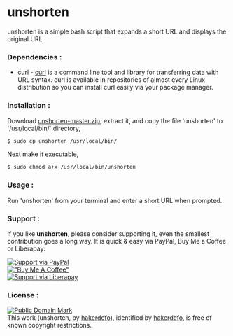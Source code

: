 # unshorten
unshorten is a simple bash script that expands a short URL and displays the original URL.


### Dependencies :
- curl - [curl] is a command line tool and library for transferring data with URL syntax. curl is available in repositories of almost every Linux distribution so you can install curl easily via your package manager.


### Installation :
Download [unshorten-master.zip], extract it, and copy the file 'unshorten' to '/usr/local/bin/' directory,
``` sh
$ sudo cp unshorten /usr/local/bin/
```
Next make it executable,
``` sh
$ sudo chmod a+x /usr/local/bin/unshorten
```


### Usage :
Run 'unshorten' from your terminal and enter a short URL when prompted.


### Support :

If you like **unshorten**, please consider supporting it, even the smallest contribution goes a long way. It is quick & easy via PayPal, Buy Me a Coffee or Liberapay:  

[![Support via PayPal](https://cdn.jsdelivr.net/gh/twolfson/paypal-github-button@1.0.0/dist/button.svg)](https://paypal.me/hakerdefo)  
[!["Buy Me A Coffee"](https://user-images.githubusercontent.com/1376749/120938564-50c59780-c6e1-11eb-814f-22a0399623c5.png)](https://www.buymeacoffee.com/hakerdefo)  
[![Support via Liberapay](https://liberapay.com/assets/widgets/donate.svg)](https://liberapay.com/hakerdefo/donate)  


### License :
[![Public Domain Mark](http://i.creativecommons.org/p/mark/1.0/88x31.png)](http://creativecommons.org/publicdomain/mark/1.0/)  
This work (<span property="dct:title">unshorten</span>, by [<span property="dct:title">hakerdefo</span>](https://github.com/hakerdefo/unshorten)), identified by [<span property="dct:title">hakerdefo</span>](https://hakerdefo.blogspot.com), is free of known copyright restrictions.

[curl]:http://curl.haxx.se/
[unshorten-master.zip]:https://github.com/hakerdefo/unshorten/archive/master.zip
